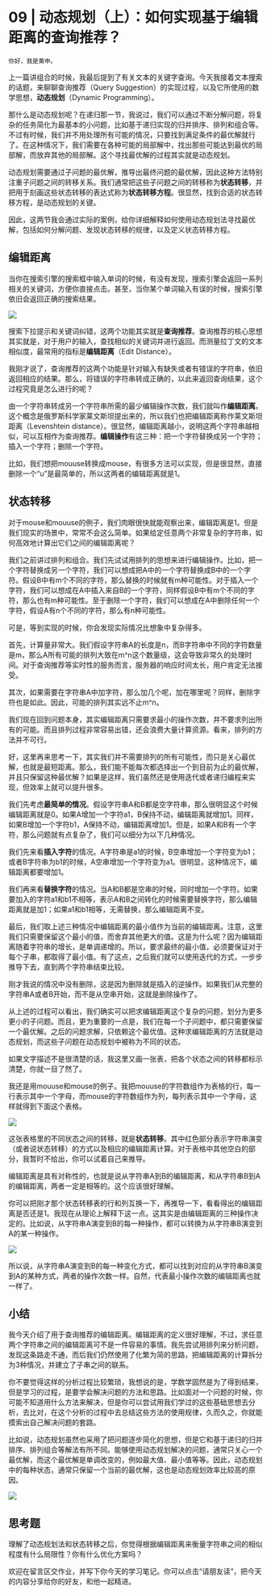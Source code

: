 # 09 | 动态规划（上）：如何实现基于编辑距离的查询推荐？

    你好，我是黄申。

上一篇讲组合的时候，我最后提到了有关文本的关键字查询。今天我接着文本搜索的话题，来聊聊查询推荐（Query Suggestion）的实现过程，以及它所使用的数学思想，**动态规划**（Dynamic Programming）。

那什么是动态规划呢？在递归那一节，我说过，我们可以通过不断分解问题，将复杂的任务简化为最基本的小问题，比如基于递归实现的归并排序、排列和组合等。不过有时候，我们并不用处理所有可能的情况，只要找到满足条件的最优解就行了。在这种情况下，我们需要在各种可能的局部解中，找出那些可能达到最优的局部解，而放弃其他的局部解。这个寻找最优解的过程其实就是动态规划。

动态规划需要通过子问题的最优解，推导出最终问题的最优解，因此这种方法特别注重子问题之间的转移关系。我们通常把这些子问题之间的转移称为**状态转移**，并把用于刻画这些状态转移的表达式称为**状态转移方程**。很显然，找到合适的状态转移方程，是动态规划的关键。

因此，这两节我会通过实际的案例，给你详细解释如何使用动态规划法寻找最优解，包括如何分解问题、发现状态转移的规律，以及定义状态转移方程。

## 编辑距离

当你在搜索引擎的搜索框中输入单词的时候，有没有发现，搜索引擎会返回一系列相关的关键词，方便你直接点击。甚至，当你某个单词输入有误的时候，搜索引擎依旧会返回正确的搜索结果。

![](https://static001.geekbang.org/resource/image/1c/eb/1c337d39b48ef544ef811c926c70fbeb.png)

搜索下拉提示和关键词纠错，这两个功能其实就是**查询推荐**。查询推荐的核心思想其实就是，对于用户的输入，查找相似的关键词并进行返回。而测量拉丁文的文本相似度，最常用的指标是**编辑距离**（Edit Distance）。

我刚才说了，查询推荐的这两个功能是针对输入有缺失或者有错误的字符串，依旧返回相应的结果。那么，将错误的字符串转成正确的，以此来返回查询结果，这个过程究竟是怎么进行的呢？

由一个字符串转成另一个字符串所需的最少编辑操作次数，我们就叫作**编辑距离**。这个概念是俄罗斯科学家莱文斯坦提出来的，所以我们也把编辑距离称作莱文斯坦距离（Levenshtein distance）。很显然，编辑距离越小，说明这两个字符串越相似，可以互相作为查询推荐。**编辑操作**有这三种：把一个字符替换成另一个字符；插入一个字符；删除一个字符。

比如，我们想把mouuse转换成mouse，有很多方法可以实现，但是很显然，直接删除一个“u”是最简单的，所以这两者的编辑距离就是1。

## 状态转移

对于mouse和mouuse的例子，我们肉眼很快就能观察出来，编辑距离是1。但是我们现实的场景中，常常不会这么简单。如果给定任意两个非常复杂的字符串，如何高效地计算出它们之间的编辑距离呢？

我们之前讲过排列和组合。我们先试试用排列的思想来进行编辑操作。比如，把一个字符替换成另一个字符，我们可以想成把A中的一个字符替换成B中的一个字符。假设B中有m个不同的字符，那么替换的时候就有m种可能性。对于插入一个字符，我们可以想成在A中插入来自B的一个字符，同样假设B中有m个不同的字符，那么也有m种可能性。至于删除一个字符，我们可以想成在A中删除任何一个字符，假设A有n个不同的字符，那么有n种可能性。

可是，等到实现的时候，你会发现实际情况比想象中复杂得多。

首先，计算量非常大。我们假设字符串A的长度是n，而B字符串中不同的字符数量是m，那么A所有可能的排列大致在m^n这个数量级，这会导致非常久的处理时间。对于查询推荐等实时性的服务而言，服务器的响应时间太长，用户肯定无法接受。

其次，如果需要在字符串A中加字符，那么加几个呢，加在哪里呢？同样，删除字符也是如此。因此，可能的排列其实远不止m^n。

我们现在回到问题本身，其实编辑距离只需要求最小的操作次数，并不要求列出所有的可能。而且排列过程非常容易出错，还会浪费大量计算资源。看来，排列的方法并不可行。

好，这里再来思考一下，其实我们并不需要排列的所有可能性，而只是关心最优解，也就是最短距离。那么，我们能不能每次都选择出一个到目前为止的最优解，并且只保留这种最优解？如果是这样，我们虽然还是使用迭代或者递归编程来实现，但效率上就可以提升很多。

我们先考虑**最简单的情况**。假设字符串A和B都是空字符串，那么很明显这个时候编辑距离就是0。如果A增加一个字符a1，B保持不动，编辑距离就增加1。同样，如果B增加一个字符b1，A保持不动，编辑距离增加1。但是，如果A和B有一个字符，那么问题就有点复杂了，我们可以细分为以下几种情况。

我们先来看**插入字符**的情况。A字符串是a1的时候，B空串增加一个字符变为b1；或者B字符串为b1的时候，A空串增加一个字符变为a1。很明显，这种情况下，编辑距离都要增加1。

我们再来看**替换字符**的情况。当A和B都是空串的时候，同时增加一个字符。如果要加入的字符a1和b1不相等，表示A和B之间转化的时候需要替换字符，那么编辑距离就是加1；如果a1和b1相等，无需替换，那么编辑距离不变。

最后，我们取上述三种情况中编辑距离的最小值作为当前的编辑距离。注意，这里我们只需要保留这个最小的值，而舍弃其他更大的值。这是为什么呢？因为编辑距离随着字符串的增长，是单调递增的。所以，要求最终的最小值，必须要保证对于每个子串，都取得了最小值。有了这点，之后我们就可以使用迭代的方式，一步步推导下去，直到两个字符串结束比较。

刚才我说的情况中没有删除，这是因为删除就是插入的逆操作。如果我们从完整的字符串A或者B开始，而不是从空串开始，这就是删除操作了。

从上述的过程可以看出，我们确实可以把求编辑距离这个复杂的问题，划分为更多更小的子问题。而且，更为重要的一点是，我们在每一个子问题中，都只需要保留一个最优解。之后的问题求解，只依赖这个最优值。这种求编辑距离的方法就是动态规划，而这些子问题在动态规划中被称为不同的状态。

如果文字描述不是很清楚的话，我这里又画一张表，把各个状态之间的转移都标示清楚，你就一目了然了。

我还是用mouuse和mouse的例子。我把mouuse的字符数组作为表格的行，每一行表示其中一个字母，而mouse的字符数组作为列，每列表示其中一个字母，这样就得到下面这个表格。

![](https://static001.geekbang.org/resource/image/3f/cd/3f696455617c8a0da422df3cdb64d0cd.png)

这张表格里的不同状态之间的转移，就是**状态转移**。其中红色部分表示字符串演变（或者说状态转移）的方式以及相应的编辑距离计算。对于表格中其他空白的部分，我暂时不给出，你可以试着自己来推导。

编辑距离是具有对称性的，也就是说从字符串A到B的编辑距离，和从字符串B到A的编辑距离，两者一定是相等的。这个应该很好理解。

你可以把刚才那个状态转移表的行和列互换一下，再推导一下，看看得出的编辑距离是否还是1。我现在从理论上解释下这一点。这其实是由编辑距离的三种操作决定的。比如说，从字符串A演变到B的每一种操作，都可以转换为从字符串B演变到A的某一种操作。

![](https://static001.geekbang.org/resource/image/18/e8/1824ca86219e0f05591aa48fe7f6dee8.jpg)

所以说，从字符串A演变到B的每一种变化方式，都可以找到对应的从字符串B演变到A的某种方式，两者的操作次数一样。自然，代表最小操作次数的编辑距离也就一样了。

## 小结

我今天介绍了用于查询推荐的编辑距离。编辑距离的定义很好理解，不过，求任意两个字符串之间的编辑距离可不是一件容易的事情。我先尝试用排列来分析问题，发现这条路走不通，而后我们仍然使用了化繁为简的思路，把编辑距离的计算拆分为3种情况，并建立了子串之间的联系。

你不要觉得这样的分析过程比较繁琐，我想说的是，学数学固然是为了得到结果，但是学习的过程，是要学会解决问题的方法和思路。比如面对一个问题的时候，你可能不知道用什么方法来解决，但是你可以尝试用我们学过的这些基础思想去分析，去比对，在这个分析的过程中去总结这些方法的使用规律，久而久之，你就能摸索出自己解决问题的套路。

比如说，动态规划虽然也采用了把问题逐步简化的思想，但是它和基于递归的归并排序、排列组合等解法有所不同。能够使用动态规划解决的问题，通常只关心一个最优解，而这个最优解是单调改变的，例如最大值、最小值等等。因此，动态规划中的每种状态，通常只保留一个当前的最优解，这也是动态规划效率比较高的原因。

![](https://static001.geekbang.org/resource/image/f3/94/f37da4a1ef98494dea70016b90922594.jpg)

## 思考题

理解了动态规划法和状态转移之后，你觉得根据编辑距离来衡量字符串之间的相似程度有什么局限性？你有什么优化方案吗？

欢迎在留言区交作业，并写下你今天的学习笔记。你可以点击“请朋友读”，把今天的内容分享给你的好友，和他一起精进。
    